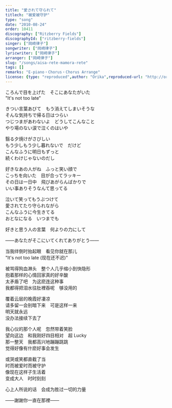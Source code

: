 ```yaml
---
title: "愛されて守られて"
titlech: "被爱被守护"
type: "song"
date: "2010-08-24"
order: 10411
discography: ["Ritzberry Fields"]
discographyId: ["ritzberry-fields"]
singer: ["岡崎律子"]
songwriter: ["岡崎律子"]
lyricwriter: ["岡崎律子"]
arranger: ["岡崎律子"]
slug: "/songs/aisa-rete-mamora-rete"
tags: []
remarks: "E-piano・Chorus・Chorus Arrange"
license: {type: "reproduced",author: "Orika",reproduced-url: "http://orikamushi.myweb.hinet.net/",reproduced-website: "織歌蟲網站"}
---
```


ころんで目を上げた　そこにあなたがいた   
"It's not too late"   
  
きつい言葉あびて　もう消えてしまいそうな   
そんな気持ちで帰る日はつらい   
つじつまがあわないよ　どうしてこんなこと   
やり場のない涙で泣くのはいや   
  
翳る夕焼けがさびしい   
もう少しもう少し暮れないで　だけど   
こんなふうに明日もずっと   
続くわけじゃないのだし   
  
好きなあの人がね　ふっと笑い顔で   
こっちを向いた　目が合ってラッキー   
その日は一日中　飛びあがらんばかりで   
いい事ありそうなんて思ってる   
  
泣いて笑ってもうぶつけて   
愛されてたり守られながら   
こんなふうに今生きてる   
おとなになる　いつまでも   
  
好きと思う人の言葉　何よりの力にして  

  
  

  
――あなたがそこにいてくれてありがとう――  

<!-- 翻译 -->

当我绊倒时抬起眼　看见你就在那儿   
"It's not too late (现在还不迟)"   
  
被骂得狗血淋头　整个人几乎缩小到快隐形   
抱着那样的心情回家真的好辛酸   
太矛盾了吧　为这麽连这种事   
我都得把泪水往肚裡吞呢　够没用的   
  
覆着云层的晚霞好凄凉   
请多留一会别暗下来　可是这样一来   
明天就永远   
没办法接续下去了   
  
我心仪的那个人呢　忽然带着笑脸   
望向这边　和我刚好四目相对　超 Lucky   
那一整天　我都高兴地蹦蹦跳跳   
觉得好像有什麽好事会发生   
  
或哭或笑都直截了当   
时而被爱时而被守护   
像现在这样子生活着   
变成大人　时时刻刻   
  
心上人所说的话　会成为胜过一切的力量  

  
  

  
――謝謝你一直在那裡――
